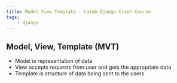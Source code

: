 ```yaml
---
title: Model View Template - Caleb Django Crash Course
tags:
    - django
---
```

## Model, View, Template (MVT)
- Model is representation of data
- View accepts requests from user and gets the appropriate data
- Template is structure of data being sent to the users
